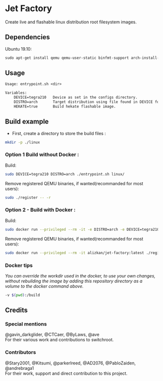 # Jet Factory

Create live and flashable linux distribution root filesystem images.

## Dependencies

Ubuntu 19.10:

```txt
sudo apt-get install qemu qemu-user-static binfmt-support arch-install-scripts libguestfs-tools wget p7zip-full xz-utils zerofree libarchive-tools
```

## Usage

```txt
Usage: entrypoint.sh <dir>
```

```txt
Variables:
    DEVICE=tegra210   Device as set in the configs directory.
    DISTRO=arch       Target distribution using file found in DEVICE folder.
    HEKATE=true       Build hekate flashable image.
```

## Build example

- First, create a directory to store the build files :

```sh
mkdir -p ./linux
```

### Option 1 Build without Docker :

Build:
```sh
sudo DEVICE=tegra210 DISTRO=arch ./entrypoint.sh linux/
```

Remove registered QEMU binaries, if wanted(recommanded for most users):
```sh
sudo ./register -- -r
```

### Option 2 - Build with Docker :

Build:
```sh
sudo docker run --privileged --rm -it -e DISTRO=arch -e DEVICE=tegra210 -v "$PWD"/linux:/out alizkan/jet-factory:latest
```

Remove registered QEMU binaries, if wanted(recommanded for most users):
```sh
sudo docker run --privileged --rm -it alizkan/jet-factory:latest ./register ---r
```

### Docker tips

*You can override the workdir used in the docker, to use your own changes, without rebuilding the image by adding this repository directory as a volume to the docker command above.*

```sh
-v $(pwd):/build
```

## Credits

### Special mentions

@gavin_darkglider, @CTCaer, @ByLaws, @ave \
For their various work and contributions to switchroot.

### Contributors

@Stary2001, @Kitsumi, @parkerlreed, @AD2076, @PabloZaiden, @andrebraga1 \
For their work, support and direct contribution to this project.
